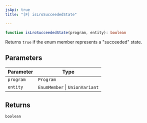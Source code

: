 ```yaml
---
jsApi: true
title: "[F] isLroSucceededState"

---
```

```ts
function isLroSucceededState(program, entity): boolean
```

Returns `true` if the enum member represents a "succeeded" state.

## Parameters

| Parameter | Type |
| ------ | ------ |
| `program` | `Program` |
| `entity` | `EnumMember` \| `UnionVariant` |

## Returns

`boolean`
